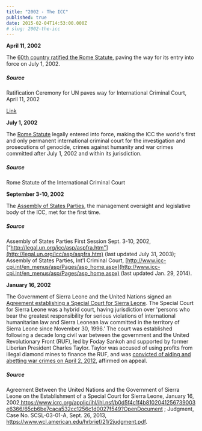 ```yaml
---
title: "2002 - The ICC"
published: true
date: 2015-02-04T14:53:00.000Z
# slug: 2002-the-icc
---
```


**April 11, 2002**

The [60th country ratified the Rome Statute](http://www.un.org/apps/news/story.asp?NewsID=3360&Cr=icc&Cr1=#.UvvNf_ZkJJk), paving the way for its entry into force on July 1, 2002.

##### Source

Ratification Ceremony for UN paves way for International Criminal Court, April 11, 2002

[Link](http://www.icc-cpi.int/NR/rdonlyres/ADD16852-AEE9-4757-ABE7-9CDC7CF02886/283503/RomeStatutEng1.pdf)

**July 1, 2002**

The [Rome Statute](http://www.icc-cpi.int/NR/rdonlyres/ADD16852-AEE9-4757-ABE7-9CDC7CF02886/283503/RomeStatutEng1.pdf) legally entered into force, making the ICC the world's first and only permanent international criminal court for the investigation and prosecutions of genocide, crimes against humanity and war crimes committed after July 1, 2002 and within its jurisdiction.

##### Source

Rome Statute of the International Criminal Court

**September 3-10, 2002**

The [Assembly of States Parties](http://www.icc-cpi.int/en_menus/asp/Pages/asp_home.aspx), the management oversight and legislative body of the ICC, met for the first time.

##### Source

Assembly of States Parties First Session Sept. 3-10, 2002, [“http://legal.un.org/icc/asp/aspfra.htm"](http://legal.un.org/icc/asp/aspfra.htm) (last updated July 31, 2003); Assembly of States Parties, Int'l Criminal Court, [http://www.icc-cpi.int/en_menus/asp/Pages/asp_home.aspx](http://www.icc-cpi.int/en_menus/asp/Pages/asp_home.aspx) (last updated Jan. 29, 2014).

**January 16, 2002**

The Government of Sierra Leone and the United Nations signed an [Agreement establishing a Special Court for Sierra Leone](https://www.icrc.org/applic/ihl/ihl.nsf/b0d5f4c1f4b8102041256739003e6366/65cb6be7caca532cc1256c1d0027f549?OpenDocument)[](http://www.sc-sl.org/LinkClick.aspx?fileticket=CLk1rMQtCHg%253d&tabid=176). The Special Court for Sierra Leone was a hybrid court, having jurisdiction over 'persons who bear the greatest responsibility for serious violations of international humanitarian law and Sierra Leonean law committed in the territory of Sierra Leone since November 30, 1996.' The court was established following a decade long civil war between the government and the United Revolutionary Front (RUF), led by Foday Sankoh and supported by former Liberian President Charles Taylor. Taylor was accused of using profits from illegal diamond mines to finance the RUF, and was [convicted of aiding and abetting war crimes on April 2, 2012](https://www.wcl.american.edu/hrbrief/21/2judgment.pdf)[](http://www.sc-sl.org/LinkClick.aspx?fileticket=t14fjFP4jJ8%253D&tabid=53), affirmed on appeal.

##### Source

Agreement Between the United Nations and the Government of Sierra Leone on the Establishment of a Special Court for Sierra Leone, January 16, 2002,https://www.icrc.org/applic/ihl/ihl.nsf/b0d5f4c1f4b8102041256739003e6366/65cb6be7caca532cc1256c1d0027f549?OpenDocument [](http://www.sc-sl.org/LinkClick.aspx?fileticket=CLk1rMQtCHg%253d&tabid=176); Judgment, Case No. SCSL-03-01-A, Sept. 26, 2013, https://www.wcl.american.edu/hrbrief/21/2judgment.pdf.

